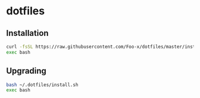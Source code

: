 # dotfiles

## Installation

```bash
curl -fsSL https://raw.githubusercontent.com/Foo-x/dotfiles/master/install.sh | bash
exec bash
```


## Upgrading

```bash
bash ~/.dotfiles/install.sh
exec bash
```
